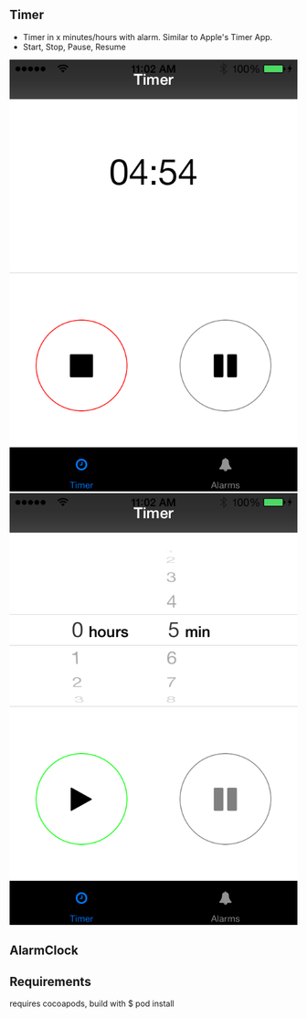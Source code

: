 Timer
------------
 + Timer in x minutes/hours with alarm. Similar to Apple's Timer App.
 + Start, Stop, Pause, Resume

![Timer](images/Timer-1.png)
![Timer](images/Timer-2.png)

AlarmClock
-------------


Requirements
------------
requires cocoapods, build with
$ pod install 